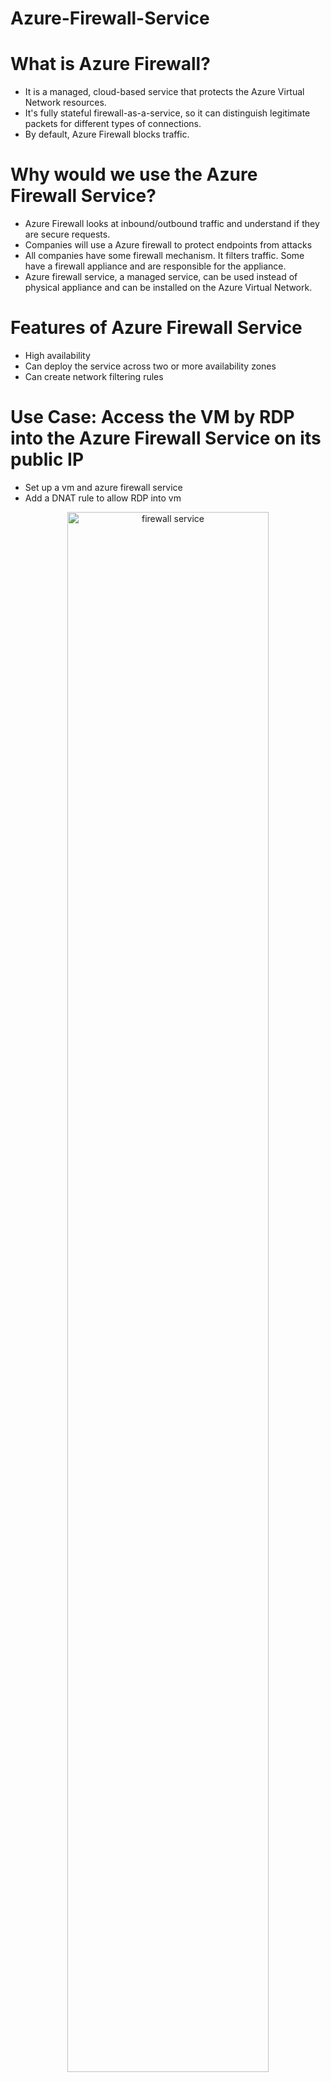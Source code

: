 # Azure-Firewall-Service

# What is Azure Firewall?
- It is a managed, cloud-based service that protects the Azure Virtual Network resources.
- It's fully stateful firewall-as-a-service, so it can distinguish legitimate packets for different types of connections.
- By default, Azure Firewall blocks traffic.

# Why would we use the Azure Firewall Service?
- Azure Firewall looks at inbound/outbound traffic and understand if they are secure requests.
- Companies will use a Azure firewall to protect endpoints from attacks
- All companies have some firewall mechanism. It filters traffic. Some have a firewall appliance and are responsible for the appliance.
- Azure firewall service, a managed service, can be used instead of physical appliance and can be installed on the Azure Virtual Network.


# Features of Azure Firewall Service
- High availability
- Can deploy the service across two or more availability zones
- Can create network filtering rules

# Use Case: Access the VM by RDP into the Azure Firewall Service on its public IP
- Set up a vm and azure firewall service 
- Add a DNAT rule to allow RDP into vm
<p align="center">
  
<img src="https://user-images.githubusercontent.com/104326475/171281298-07af8ad3-a335-4288-ae36-273c9e2a49bd.png" height="80%" width="80%" alt="firewall service"/>

<p/>


# Azure Firewall Service must have its own subnet. 
- There must be enough IP address ranges for the subnets.
- Name must be AzureFirewallSubnet
- It will have a public IP and a private IP
- VMs will communicate with the Azure Firewall Service via its Private IP

# Create a VM with no public IP and a subnet for the Azure Firewall Service
<p align="center">
  
<img src="https://user-images.githubusercontent.com/104326475/171255033-034c69f9-b170-4558-b0b1-1730f2f96d9a.png" height="200%" width="200%" alt="firewall service"/>

<p/>

# Creating the Azure Firewall Service
- Ensure that the Azure Firewall Service is within the same virtual network and region.
- Also add a public IP to the Azure Firewall Service
<p align="center">
  
<img src="https://user-images.githubusercontent.com/104326475/171256418-5737b235-652c-498d-970e-8e4fed3b807f.png" height="70%" width="70%" alt="firewall service"/>

<p/> 

# Add a DNAT rule within the Firewall Policy
- Navigate to Firewall Service > Firewall Policy > DNAT rule > Add a rule collection
- Source is the computer that will RDP into the Firewall Service.
- I blurred my personal laptop's IP address.
- Azure Firewall Service listens on port 4000
- Destination is the public IP of the Azure Firewall Service
- Translated Address is the demovm's private IP. Firewall Service will forward to request to that machine.
- Translated port is 3389 since it is RDP

<p align="center">
  
<img src="https://user-images.githubusercontent.com/104326475/171262923-91a9ab04-b0a9-46d1-9e0d-1a2356eea9ec.png" height="270%" width="270%" alt="firewall service"/>

<p/> 

# RDP into Azure Firewall Service


# Successful RDP 
<p align="center">
  
<img src="https://user-images.githubusercontent.com/104326475/171262439-497169d3-d57f-4d4c-ada8-18d68ab725b5.png" height="70%" width="70%" alt="firewall service"/>

<p/> 


# Create the route table

<p align="center">
  
<img src="https://user-images.githubusercontent.com/104326475/171265006-0925c196-8465-4d82-bb3e-ede30ab2bfc1.png" height="40%" width="40%" alt="firewall service"/>

<p/> 


# How to route traffic through the firewall?
- Use Route Table service
- Associate the route table to the subnet that contains demovm
<p align="center">
  
<img src="https://user-images.githubusercontent.com/104326475/171265240-82216d23-3656-4ba1-9834-2d86e988990c.png" height="170%" width="170%" alt="firewall service"/>

<p/>

- This will allow admins to control traffic outbound to the internet within demovm
- Any traffic that goes to the internet needs to go through the firewall appliance on its private IP
- 0.0.0.0/0 is the internet
- Next hop address is 10.0.1.4, which is the firewall appliance's private IP

<p align="center">
  
<img src="https://user-images.githubusercontent.com/104326475/171265639-ebe4e733-b770-4ce5-a38b-1a9fe87dfcf5.png" height="170%" width="170%" alt="firewall service"/>

<p/> 


- Try accessing the internet now within demovm
- Users will not be allowed because there isn't a application allow rule in the azure firewall service

<p align="center">
  
<img src="https://user-images.githubusercontent.com/104326475/171266451-1d93bc7f-66cf-4238-9c29-36d60604262b.png" height="170%" width="170%" alt="firewall service"/>

<p/> 


# Application Rules
- Use application rules when admins want to allow users to access fully qualified domain names
- Source is the privateip of the demovm since we are trying to access the internet from the demovm.
- HTTP, HTTPS because those are web pages that listen on port HTTP and HTTPS

<p align="center">
  
<img src="https://user-images.githubusercontent.com/104326475/171270684-2bfe0ae4-a32c-4e03-adcc-4d0e070adebb.png" height="250%" width="250%" alt="firewall service"/>

<p/> 

# Successful application rules to access google.com and microsoft.com
<p align="center">
  
<img src="https://user-images.githubusercontent.com/104326475/171271943-e4662fc3-3d54-4d5a-af97-e958e8b7bf49.png" height="250%" width="250%" alt="firewall service"/>

<p/> 


<p align="center">
  
<img src="https://user-images.githubusercontent.com/104326475/171271959-4e8ec153-d4f3-4534-9be7-0fdf8c7e21c4.png" height="250%" width="250%" alt="firewall service"/>

<p/> 

